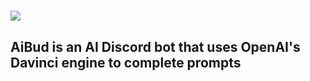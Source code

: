 # ![](https://i.imgur.com/4ewiRd6.png)
## AiBud is an AI Discord bot that uses OpenAI's Davinci engine to complete prompts 
